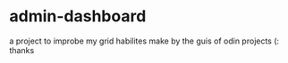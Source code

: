 # admin-dashboard
a project to improbe my grid habilites make by
the guis of odin projects 
(: thanks